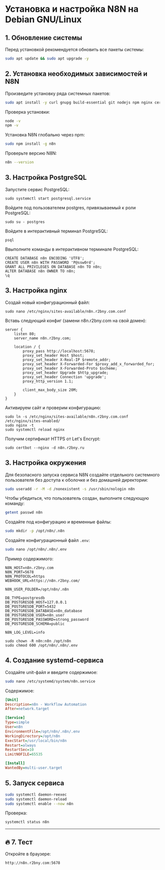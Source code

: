 # Установка и настройка N8N на Debian GNU/Linux

## 1. Обновление системы
Перед установкой рекомендуется обновить все пакеты системы:
```bash
sudo apt update && sudo apt upgrade -y
```

## 2. Установка необходимых зависимостей и N8N
Произведите установку ряда системных пакетов:
```bash
sudo apt install -y curl gnupg build-essential git nodejs npm nginx certbot python3-certbot-nginx postgresql postgresql-contrib
```
Проверка установки:
```bash
node -v
npm -v
```
Установка N8N глобально через npm:
```bash
sudo npm install -g n8n 
```
Проверьте версию N8N:
```bash
n8n --version
```

## 3. Настройка PostgreSQL
Запуcтите сервис PostgreSQL:
```
sudo systemctl start postgresql.service
```
Войдите под пользователем postgres, привязываемый к роли PostgreSQL:
```
sudo su - postgres
```
Войдите в интерактивный терминал PostgreSQL:
```
psql
```
Ввыполните команды в интерактивном терминале PostgreSQL:
```
CREATE DATABASE n8n ENCODING 'UTF8';
CREATE USER n8n WITH PASSWORD 'P@ssw0rd';
GRANT ALL PRIVILEGES ON DATABASE n8n TO n8n;
ALTER DATABASE n8n OWNER TO n8n;
\q
```

## 3. Настройка nginx
Создай новый конфигурационный файл:
```
sudo nano /etc/nginx/sites-available/n8n.r2bny.com.conf
```
Вставь следующий конфиг (замени n8n.r2bny.com на свой домен):
```
server {
    listen 80;
    server_name n8n.r2bny.com;

    location / {
        proxy_pass http://localhost:5678;
        proxy_set_header Host $host;
        proxy_set_header X-Real-IP $remote_addr;
        proxy_set_header X-Forwarded-For $proxy_add_x_forwarded_for;
        proxy_set_header X-Forwarded-Proto $scheme;
        proxy_set_header Upgrade $http_upgrade;
        proxy_set_header Connection 'upgrade';
        proxy_http_version 1.1;

        client_max_body_size 20M;
    }
}
```
Активируем сайт и проверим конфигурацию:
```
sudo ln -s /etc/nginx/sites-available/n8n.r2bny.com.conf /etc/nginx/sites-enabled/
sudo nginx -t
sudo systemctl reload nginx
```
Получим сертификат HTTPS от Let's Encrypt:
```
sudo certbot --nginx -d n8n.r2bny.ru
```

## 3. Настройка окружения
Для безопасного запуска сервиса N8N создайте отдельного системного пользователя без доступа к оболочке и без домашней директории:
```bash
sudo useradd -r -M -d /nonexistent -s /usr/sbin/nologin n8n
```
Чтобы убедиться, что пользователь создан, выполните следующую команду:
```bash
getent passwd n8n
```
Создайте под конфигурацию и временные файлы:
```bash
sudo mkdir -p /opt/n8n/.n8n
```
Создайте конфигурационный файл `.env`:
```bash
sudo nano /opt/n8n/.n8n/.env
```
Пример содержимого:
```
N8N_HOST=n8n.r2bny.com
N8N_PORT=5678
N8N_PROTOCOL=https
WEBHOOK_URL=https://n8n.r2bny.com/

N8N_USER_FOLDER=/opt/n8n/.n8n

DB_TYPE=postgresdb
DB_POSTGRESDB_HOST=127.0.0.1
DB_POSTGRESDB_PORT=5432
DB_POSTGRESDB_DATABASE=n8n_database
DB_POSTGRESDB_USER=n8n_user
DB_POSTGRESDB_PASSWORD=strong_password
DB_POSTGRESDB_SCHEMA=public

N8N_LOG_LEVEL=info
```
```
sudo chown -R n8n:n8n /opt/n8n
sudo chmod 600 /opt/n8n/.n8n/.env
```

## 4. Создание systemd-сервиса
Создайте unit-файл и введите содержимое:
```bash
sudo nano /etc/systemd/system/n8n.service
```
Содержимое:
```ini
[Unit]
Description=n8n - Workflow Automation
After=network.target

[Service]
Type=simple
User=n8n
EnvironmentFile=/opt/n8n/.n8n/.env
WorkingDirectory=/opt/n8n
ExecStart=/usr/local/bin/n8n
Restart=always
RestartSec=10
LimitNOFILE=65535

[Install]
WantedBy=multi-user.target
```

## 5. Запуск сервиса
```bash
sudo systemctl daemon-reexec
sudo systemctl daemon-reload
sudo systemctl enable --now n8n
```
Проверка:

```bash
systemctl status n8n
```

---

## 🔥 7. Тест

Откройте в браузере:

```
http://n8n.r2bny.com:5678
```
